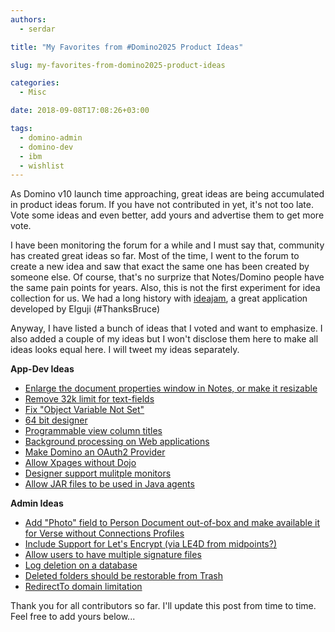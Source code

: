 ```yaml
---
authors:
  - serdar

title: "My Favorites from #Domino2025 Product Ideas"

slug: my-favorites-from-domino2025-product-ideas

categories:
  - Misc

date: 2018-09-08T17:08:26+03:00

tags:
  - domino-admin
  - domino-dev
  - ibm
  - wishlist
---
```


As Domino v10 launch time approaching, great ideas are being accumulated in product ideas forum. If you have not contributed in yet, it's not too late. Vote some ideas and even better, add yours and advertise them to get more vote.
<!-- more -->
I have been monitoring the forum for a while and I must say that, community has created great ideas so far. Most of the time, I went to the forum to create a new idea and saw that exact the same one has been created by someone else. Of course, that's no surprize that Notes/Domino people have the same pain points for years. Also, this is not the first experiment for idea collection for us. We had a long history with [ideajam](http://ideajam.net/), a great application developed by Elguji (#ThanksBruce)

Anyway, I have listed a bunch of ideas that I voted and want to emphasize. I also added a couple of my ideas but I won't disclose them here to make all ideas looks equal here. I will tweet my ideas separately.

**App-Dev Ideas**

* [Enlarge the document properties window in Notes, or make it resizable](https://domino.ideas.aha.io/ideas/NTS-I-11)
* [Remove 32k limit for text-fields](https://domino.ideas.aha.io/ideas/DDXP-I-5)
* [Fix "Object Variable Not Set"](https://domino.ideas.aha.io/ideas/NTS-I-18)
* [64 bit designer](https://domino.ideas.aha.io/ideas/DDXP-I-7)
* [Programmable view column titles](https://domino.ideas.aha.io/ideas/DDXP-I-156)
* [Background processing on Web applications](https://domino.ideas.aha.io/ideas/IDEAAD-I-112)
* [Make Domino an OAuth2 Provider](https://domino.ideas.aha.io/ideas/DOMINO-I-35)
* [Allow Xpages without Dojo](https://domino.ideas.aha.io/ideas/DDXP-I-1)
* [Designer support mulitple monitors](https://domino.ideas.aha.io/ideas/DDXP-I-110)
* [Allow JAR files to be used in Java agents](https://domino.ideas.aha.io/ideas/DDXP-I-3)


**Admin Ideas**

* [Add "Photo" field to Person Document out-of-box and make available it for Verse without Connections Profiles](https://domino.ideas.aha.io/ideas/DOMINO-I-164)
* [Include Support for Let's Encrypt (via LE4D from midpoints?)](https://domino.ideas.aha.io/ideas/DOMINO-I-12)
* [Allow users to have multiple signature files](https://domino.ideas.aha.io/ideas/NTS-I-62)
* [Log deletion on a database](https://domino.ideas.aha.io/ideas/DOMINO-I-225)
* [Deleted folders should be restorable from Trash](https://domino.ideas.aha.io/ideas/NTS-I-31)
* [RedirectTo domain limitation](https://domino.ideas.aha.io/ideas/DOMINO-I-273)


Thank you for all contributors so far. I'll update this post from time to time. Feel free to add yours below...
